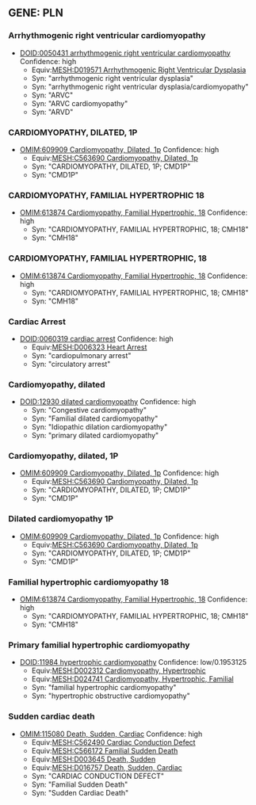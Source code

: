 
## GENE: PLN

### Arrhythmogenic right ventricular cardiomyopathy
 * [DOID:0050431 arrhythmogenic right ventricular cardiomyopathy](http://beta.monarchinitiative.org/disease/DOID:0050431) Confidence: high
    * Equiv:[MESH:D019571 Arrhythmogenic Right Ventricular Dysplasia](http://beta.monarchinitiative.org/disease/MESH:D019571)
    * Syn: "arrhythmogenic right ventricular dysplasia"
    * Syn: "arrhythmogenic right ventricular dysplasia/cardiomyopathy"
    * Syn: "ARVC"
    * Syn: "ARVC cardiomyopathy"
    * Syn: "ARVD"

### CARDIOMYOPATHY, DILATED, 1P
 * [OMIM:609909 Cardiomyopathy, Dilated, 1p](http://beta.monarchinitiative.org/disease/OMIM:609909) Confidence: high
    * Equiv:[MESH:C563690 Cardiomyopathy, Dilated, 1p](http://beta.monarchinitiative.org/disease/MESH:C563690)
    * Syn: "CARDIOMYOPATHY, DILATED, 1P; CMD1P"
    * Syn: "CMD1P"

### CARDIOMYOPATHY, FAMILIAL HYPERTROPHIC 18
 * [OMIM:613874 Cardiomyopathy, Familial Hypertrophic, 18](http://beta.monarchinitiative.org/disease/OMIM:613874) Confidence: high
    * Syn: "CARDIOMYOPATHY, FAMILIAL HYPERTROPHIC, 18; CMH18"
    * Syn: "CMH18"

### CARDIOMYOPATHY, FAMILIAL HYPERTROPHIC, 18
 * [OMIM:613874 Cardiomyopathy, Familial Hypertrophic, 18](http://beta.monarchinitiative.org/disease/OMIM:613874) Confidence: high
    * Syn: "CARDIOMYOPATHY, FAMILIAL HYPERTROPHIC, 18; CMH18"
    * Syn: "CMH18"

### Cardiac Arrest
 * [DOID:0060319 cardiac arrest](http://beta.monarchinitiative.org/disease/DOID:0060319) Confidence: high
    * Equiv:[MESH:D006323 Heart Arrest](http://beta.monarchinitiative.org/disease/MESH:D006323)
    * Syn: "cardiopulmonary arrest"
    * Syn: "circulatory arrest"

### Cardiomyopathy, dilated
 * [DOID:12930 dilated cardiomyopathy](http://beta.monarchinitiative.org/disease/DOID:12930) Confidence: high
    * Syn: "Congestive cardiomyopathy"
    * Syn: "Familial dilated cardiomyopathy"
    * Syn: "Idiopathic dilation cardiomyopathy"
    * Syn: "primary dilated cardiomyopathy"

### Cardiomyopathy, dilated, 1P
 * [OMIM:609909 Cardiomyopathy, Dilated, 1p](http://beta.monarchinitiative.org/disease/OMIM:609909) Confidence: high
    * Equiv:[MESH:C563690 Cardiomyopathy, Dilated, 1p](http://beta.monarchinitiative.org/disease/MESH:C563690)
    * Syn: "CARDIOMYOPATHY, DILATED, 1P; CMD1P"
    * Syn: "CMD1P"

### Dilated cardiomyopathy 1P
 * [OMIM:609909 Cardiomyopathy, Dilated, 1p](http://beta.monarchinitiative.org/disease/OMIM:609909) Confidence: high
    * Equiv:[MESH:C563690 Cardiomyopathy, Dilated, 1p](http://beta.monarchinitiative.org/disease/MESH:C563690)
    * Syn: "CARDIOMYOPATHY, DILATED, 1P; CMD1P"
    * Syn: "CMD1P"

### Familial hypertrophic cardiomyopathy 18
 * [OMIM:613874 Cardiomyopathy, Familial Hypertrophic, 18](http://beta.monarchinitiative.org/disease/OMIM:613874) Confidence: high
    * Syn: "CARDIOMYOPATHY, FAMILIAL HYPERTROPHIC, 18; CMH18"
    * Syn: "CMH18"

### Primary familial hypertrophic cardiomyopathy
 * [DOID:11984 hypertrophic cardiomyopathy](http://beta.monarchinitiative.org/disease/DOID:11984) Confidence: low/0.1953125
    * Equiv:[MESH:D002312 Cardiomyopathy, Hypertrophic](http://beta.monarchinitiative.org/disease/MESH:D002312)
    * Equiv:[MESH:D024741 Cardiomyopathy, Hypertrophic, Familial](http://beta.monarchinitiative.org/disease/MESH:D024741)
    * Syn: "familial hypertrophic cardiomyopathy"
    * Syn: "hypertrophic obstructive cardiomyopathy"

### Sudden cardiac death
 * [OMIM:115080 Death, Sudden, Cardiac](http://beta.monarchinitiative.org/disease/OMIM:115080) Confidence: high
    * Equiv:[MESH:C562490 Cardiac Conduction Defect](http://beta.monarchinitiative.org/disease/MESH:C562490)
    * Equiv:[MESH:C566172 Familial Sudden Death](http://beta.monarchinitiative.org/disease/MESH:C566172)
    * Equiv:[MESH:D003645 Death, Sudden](http://beta.monarchinitiative.org/disease/MESH:D003645)
    * Equiv:[MESH:D016757 Death, Sudden, Cardiac](http://beta.monarchinitiative.org/disease/MESH:D016757)
    * Syn: "CARDIAC CONDUCTION DEFECT"
    * Syn: "Familial Sudden Death"
    * Syn: "Sudden Cardiac Death"
